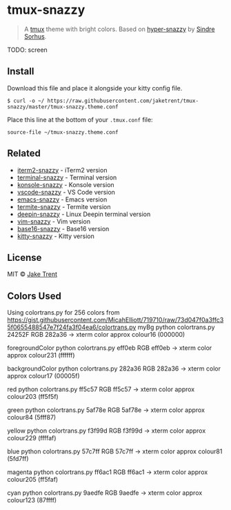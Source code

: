 # tmux-snazzy

> A [tmux](https://github.com/tmux/tmux/wiki) theme with bright colors. Based on [hyper-snazzy](https://github.com/sindresorhus/hyper-snazzy/) by [Sindre Sorhus](https://sindresorhus.com).

TODO: screen

## Install

Download this file and place it alongside your kitty config file.

```
$ curl -o ~/ https://raw.githubusercontent.com/jaketrent/tmux-snazzy/master/tmux-snazzy.theme.conf
```

Place this line at the bottom of your `.tmux.conf` file:

```
source-file ~/tmux-snazzy.theme.conf
```

## Related

- [iterm2-snazzy](https://github.com/sindresorhus/iterm2-snazzy) - iTerm2 version
- [terminal-snazzy](https://github.com/sindresorhus/terminal-snazzy) - Terminal version
- [konsole-snazzy](https://github.com/miedzinski/konsole-snazzy) - Konsole version
- [vscode-snazzy](https://github.com/Tyriar/vscode-snazzy) - VS Code version
- [emacs-snazzy](https://github.com/weijiangan/emacs-snazzy) - Emacs version
- [termite-snazzy](https://github.com/kbobrowski/termite-snazzy) - Termite version
- [deepin-snazzy](https://github.com/xxczaki/deepin-snazzy) - Linux Deepin terminal version
- [vim-snazzy](https://github.com/connorholyday/vim-snazzy) - Vim version
- [base16-snazzy](https://github.com/h404bi/base16-snazzy-scheme) - Base16 version
- [kitty-snazzy](https://github.com/connorholyday/kitty-snazzy) - Kitty version


## License

MIT © [Jake Trent](https://jaketrent.com)


## Colors Used

Using colortrans.py for 256 colors from https://gist.githubusercontent.com/MicahElliott/719710/raw/73d047f0a3ffc35f0655488547e7f24fa3f04ea6/colortrans.py
myBg
python colortrans.py 24252F
RGB 282a36 -> xterm color approx colour16 (000000)

foregroundColor
python colortrans.py eff0eb
RGB eff0eb -> xterm color approx colour231 (ffffff)

backgroundColor
python colortrans.py 282a36
RGB 282a36 -> xterm color approx colour17 (00005f)

red
python colortrans.py ff5c57
RGB ff5c57 -> xterm color approx colour203 (ff5f5f)

green
python colortrans.py 5af78e
RGB 5af78e -> xterm color approx colour84 (5fff87)

yellow
python colortrans.py f3f99d
RGB f3f99d -> xterm color approx colour229 (ffffaf)

blue
python colortrans.py 57c7ff
RGB 57c7ff -> xterm color approx colour81 (5fd7ff)

magenta
python colortrans.py ff6ac1
RGB ff6ac1 -> xterm color approx colour205 (ff5faf)

cyan
python colortrans.py 9aedfe
RGB 9aedfe -> xterm color approx colour123 (87ffff)
